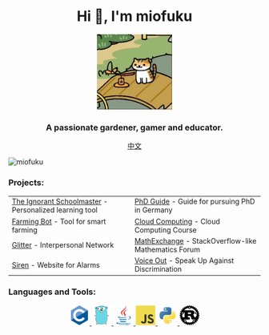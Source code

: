 <h1 align="center">Hi 👋, I'm miofuku</h1>
 <p align="center">
        <a><img src="cat.gif" width="150"/></a>
    </p>
<h3 align="center">A passionate gardener, gamer and educator.</h3>

<p align="center">
        <a href="https://github.com/miofuku/miofuku/blob/main/README_CN.md"><span>中文</span></a>
</p>

<p align="left"> <img src="https://komarev.com/ghpvc/?username=miofuku&label=Profile%20views&color=0e75b6&style=flat" alt="miofuku" /> </p>

<h3 align="left">Projects:</h3>
    <table align="center">
        <tr>
            <td><a href="https://github.com/miofuku/ig-schoolmaster">The Ignorant Schoolmaster</a> - Personalized learning tool</td>
            <td><a href="https://github.com/miofuku/phd-guide">PhD Guide</a> - Guide for pursuing PhD in Germany</td>
        </tr>
        <tr>
            <td><a href="https://github.com/miofuku/farming-bot">Farming Bot</a> - Tool for smart farming</td>
            <td><a href="https://github.com/miofuku/cloudcomputing">Cloud Computing</a> - Cloud Computing Course</td>
        </tr>
        <tr>
            <td><a href="https://github.com/miofuku/glitter">Glitter</a> - Interpersonal Network</td>
            <td><a href="https://github.com/miofuku/math-exchange">MathExchange</a> - StackOverflow-like Mathematics Forum</td>
        </tr>
        <tr>
            <td><a href="https://github.com/miofuku/siren">Siren</a> - Website for Alarms</td>
            <td><a href="https://github.com/miofuku/anti-discrim">Voice Out</a> - Speak Up Against Discrimination</td>
        </tr>
    </table>


<h3 align="left">Languages and Tools:</h3>
<p align="center"> <a href="https://www.cprogramming.com/" target="_blank" rel="noreferrer"> <img src="https://raw.githubusercontent.com/devicons/devicon/master/icons/c/c-original.svg" alt="c" width="40" height="40"/> </a> <a href="https://golang.org" target="_blank" rel="noreferrer"> <img src="https://raw.githubusercontent.com/devicons/devicon/master/icons/go/go-original.svg" alt="go" width="40" height="40"/> </a> <a href="https://www.java.com" target="_blank" rel="noreferrer"> <img src="https://raw.githubusercontent.com/devicons/devicon/master/icons/java/java-original.svg" alt="java" width="40" height="40"/> </a> <a href="https://developer.mozilla.org/en-US/docs/Web/JavaScript" target="_blank" rel="noreferrer"> <img src="https://raw.githubusercontent.com/devicons/devicon/master/icons/javascript/javascript-original.svg" alt="javascript" width="40" height="40"/> </a> <a href="https://www.python.org" target="_blank" rel="noreferrer"> <img src="https://raw.githubusercontent.com/devicons/devicon/master/icons/python/python-original.svg" alt="python" width="40" height="40"/> </a> <a href="https://www.rust-lang.org" target="_blank" rel="noreferrer"> <img src="https://raw.githubusercontent.com/devicons/devicon/master/icons/rust/rust-original.svg" alt="rust" width="40" height="40"/> </a> </p>
